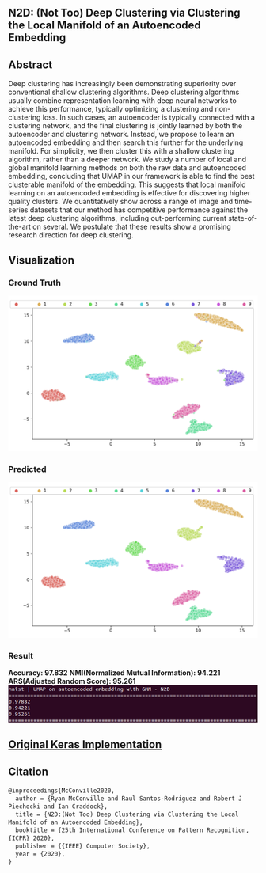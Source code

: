 ## N2D: (Not Too) Deep Clustering via Clustering the Local Manifold of an Autoencoded Embedding

## Abstract

Deep clustering has increasingly been demonstrating superiority over conventional shallow clustering algorithms. Deep clustering algorithms usually combine representation learning with deep neural networks to achieve this performance, typically optimizing a clustering and non-clustering loss. In such cases, an autoencoder is typically connected with a clustering network, and the final clustering is jointly learned by both the autoencoder and clustering network. Instead, we propose to learn an autoencoded embedding and then search this further for the underlying manifold. For simplicity, we then cluster this with a shallow clustering algorithm, rather than a deeper network. We study a number of local and global manifold learning methods on both the raw data and autoencoded embedding, concluding that UMAP in our framework is able to find the best clusterable manifold of the embedding. This suggests that local manifold learning on an autoencoded embedding is effective for discovering higher quality clusters. We quantitatively show across a range of image and time-series datasets that our method has competitive performance against the latest deep clustering algorithms, including out-performing current state-of-the-art on several. We postulate that these results show a promising research direction for deep clustering.

## Visualization 

### Ground Truth
![Ground Truth](/mnist-n2d-viz/mnist-n2d.png)

### Predicted
![Predicted](/mnist-n2d-viz/mnist-n2d-predicted.png)

### Result
**Accuracy: 97.832**
**NMI(Normalized Mutual Information): 94.221**
**ARS(Adjusted Random Score): 95.261**
![Predicted](/mnist-n2d-viz/result.png)


## [**Original Keras Implementation**](https://github.com/rymc/n2d#abstract)

## Citation

    @inproceedings{McConville2020,
      author = {Ryan McConville and Raul Santos-Rodriguez and Robert J Piechocki and Ian Craddock},
      title = {N2D:(Not Too) Deep Clustering via Clustering the Local Manifold of an Autoencoded Embedding},
      booktitle = {25th International Conference on Pattern Recognition, {ICPR} 2020},
      publisher = {{IEEE} Computer Society},
      year = {2020},
    }
